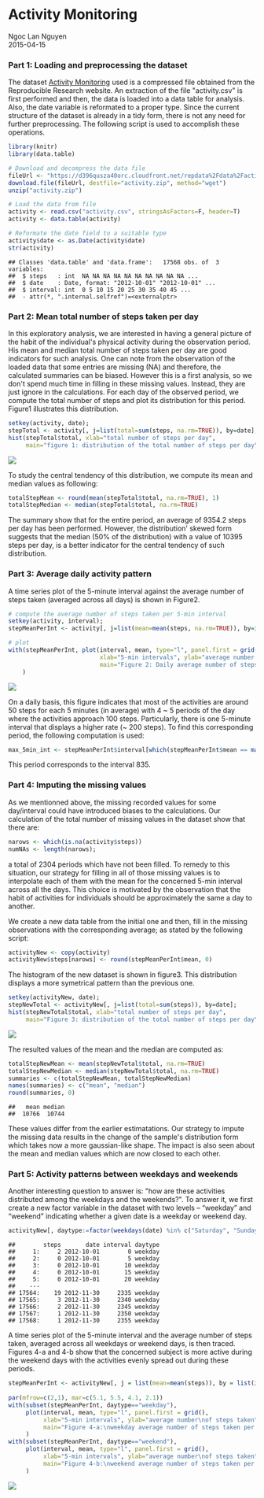 # Activity Monitoring
Ngoc Lan Nguyen  
2015-04-15  
   
### Part 1: Loading and preprocessing the dataset  

The dataset [Activity Monitoring][1] used is a compressed file obtained from the Reproducible Research website. An extraction of the file "activity.csv" is first performed and then, the data is loaded into a data table for analysis. Also, the date variable is reformated to a proper type. Since the current structure of the dataset is already in a tidy form, there is not any need for further preprocessing. The following script is used to accomplish these operations.  


```r
library(knitr)
library(data.table)

# Download and decompress the data file
fileUrl <- "https://d396qusza40orc.cloudfront.net/repdata%2Fdata%2Factivity.zip";
download.file(fileUrl, destfile="activity.zip", method="wget")
unzip("activity.zip")

# Load the data from file
activity <- read.csv("activity.csv", stringsAsFactors=F, header=T)
activity <- data.table(activity)

# Reformate the date field to a suitable type
activity$date <- as.Date(activity$date)
str(activity)
```

```
## Classes 'data.table' and 'data.frame':	17568 obs. of  3 variables:
##  $ steps   : int  NA NA NA NA NA NA NA NA NA NA ...
##  $ date    : Date, format: "2012-10-01" "2012-10-01" ...
##  $ interval: int  0 5 10 15 20 25 30 35 40 45 ...
##  - attr(*, ".internal.selfref")=<externalptr>
```


### Part 2: Mean total number of steps taken per day  

In this exploratory analysis, we are interested in having a general picture of the habit of the individual's physical activity during the observation period. His mean and median total number of steps taken per day are good indicators for such analysis. One can note from the observation of the loaded data that some entries are missing (NA) and therefore, the calculated summaries can be biased. However this is a first analysis, so we don't spend much time in filling in these missing values. Instead, they are just ignore in the calculations. For each day of the observed period, we compute the total number of steps and plot its distribution for this period. Figure1 illustrates this distribution. 


```r
setkey(activity, date);
stepTotal <- activity[, j=list(total=sum(steps, na.rm=TRUE)), by=date];
hist(stepTotal$total, xlab="total number of steps per day",
     main="figure 1: distribution of the total number of steps per day");
```

![](repres_activityMonitoring_files/figure-html/unnamed-chunk-1-1.png) 

To study the central tendency of this distribution, we compute its mean and median values as following:  


```r
totalStepMean <- round(mean(stepTotal$total, na.rm=TRUE), 1)
totalStepMedian <- median(stepTotal$total, na.rm=TRUE)
```
   
The summary show that for the entire period, an average of 9354.2 steps per day has been performed. However, the distribution' skewed form suggests that the median (50% of the distribution) with a value of 10395 steps per day, is a better indicator for the central tendency of such distribution.


### Part 3: Average daily activity pattern  

A time series plot of the 5-minute interval against the average number of steps taken (averaged across all days) is shown in Figure2.


```r
# compute the average number of steps taken per 5-min interval
setkey(activity, interval);
stepMeanPerInt <- activity[, j=list(mean=mean(steps, na.rm=TRUE)), by=interval]

# plot
with(stepMeanPerInt, plot(interval, mean, type="l", panel.first = grid(), 
                          xlab="5-min intervals", ylab="average number of steps taken",
                          main="Figure 2: Daily average number of steps taken per 5-min intervals")
    )
```

![](repres_activityMonitoring_files/figure-html/unnamed-chunk-2-1.png) 

On a daily basis, this figure indicates that most of the activities are around 50 steps for each 5 minutes (in average) with 4 ~ 5 periods of the day where the activities approach 100 steps. Particularly, there is one 5-minute interval that displays a higher rate (~ 200 steps). To find this corresponding period, the following computation is used:   


```r
max_5min_int <- stepMeanPerInt$interval[which(stepMeanPerInt$mean == max(stepMeanPerInt$mean))]
```

This period corresponds to the interval 835.
   
   
### Part 4: Imputing the missing values

As we mentionned above, the missing recorded values for some day/interval could have introduced biases to the calculations. Our calculation of the total number of missing values in the dataset show that there are:


```r
narows <- which(is.na(activity$steps))
numNAs <- length(narows);
```
   
a total of 2304 periods which have not been filled. To remedy to this situation, our strategy for filling in all of those missing values 
is to interpolate each of them with the mean for the concerned 5-min interval across all the days. This choice is motivated by the observation that the habit of activities for individuals should be approximately the same a day to another.

We create a new data table from the initial one and then, fill in the missing observations with the corresponding average; as stated by the following script:


```r
activityNew <- copy(activity)
activityNew$steps[narows] <- round(stepMeanPerInt$mean, 0)
```

The histogram of the new dataset is shown in figure3. This distribution displays a more symetrical pattern than the previous one.


```r
setkey(activityNew, date);
stepNewTotal <- activityNew[, j=list(total=sum(steps)), by=date];
hist(stepNewTotal$total, xlab="total number of steps per day",
     main="Figure 3: distribution of the total number of steps per day\n with NA values imputed");
```

![](repres_activityMonitoring_files/figure-html/unnamed-chunk-5-1.png) 

The resulted values of the mean and the median are computed as:


```r
totalStepNewMean <- mean(stepNewTotal$total, na.rm=TRUE)
totalStepNewMedian <- median(stepNewTotal$total, na.rm=TRUE)
summaries <- c(totalStepNewMean, totalStepNewMedian)
names(summaries) <- c("mean", "median")
round(summaries, 0)
```

```
##   mean median 
##  10766  10744
```

These values differ from the earlier estimatations. Our strategy to impute the missing data results in the change of the sample's distribution form which takes now a more gaussian-like shape. The impact is also seen about the mean and median values which are now closed to each other.

### Part 5: Activity patterns between weekdays and weekends

Another interesting question to answer is: "how are these activities distributed among the weekdays and the weekends?". To answer it, we first create a new factor variable in the dataset with two levels – “weekday” and “weekend” indicating whether a given date is a weekday or weekend day.


```r
activityNew[, daytype:=factor(weekdays(date) %in% c("Saturday", "Sunday"), labels=c("weekday", "weekend"))]
```

```
##        steps       date interval daytype
##     1:     2 2012-10-01        0 weekday
##     2:     0 2012-10-01        5 weekday
##     3:     0 2012-10-01       10 weekday
##     4:     0 2012-10-01       15 weekday
##     5:     0 2012-10-01       20 weekday
##    ---                                  
## 17564:    19 2012-11-30     2335 weekday
## 17565:     3 2012-11-30     2340 weekday
## 17566:     2 2012-11-30     2345 weekday
## 17567:     1 2012-11-30     2350 weekday
## 17568:     1 2012-11-30     2355 weekday
```

A time series plot of the 5-minute interval and the average number of steps taken, averaged across all weekdays or weekend days, is then traced. Figures 4-a and 4-b show that the concerned subject is more active during the weekend days with the activities evenly spread out during these periods.
      

```r
stepMeanPerInt <- activityNew[, j = list(mean=mean(steps)), by = list(interval,daytype)]
      
par(mfrow=c(2,1), mar=c(5.1, 5.5, 4.1, 2.1))
with(subset(stepMeanPerInt, daytype=="weekday"), 
     plot(interval, mean, type="l", panel.first = grid(), 
          xlab="5-min intervals", ylab="average number\nof steps taken",
          main="Figure 4-a:\nweekday average number of steps taken per 5-min intervals")
     )
with(subset(stepMeanPerInt, daytype=="weekend"), 
     plot(interval, mean, type="l", panel.first = grid(), 
          xlab="5-min intervals", ylab="average number\nof steps taken",
          main="Figure 4-b:\nweekend average number of steps taken per 5-min intervals")
     )
```

![](repres_activityMonitoring_files/figure-html/unnamed-chunk-8-1.png) 



[1]: https://d396qusza40orc.cloudfront.net/repdata%2Fdata%2Factivity.zip      "Activity Monitoring"
